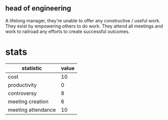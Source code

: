 ## head of engineering

A lifelong manager, they're unable to offer any constructive / useful work. They exist by empowering others to do work. They attend all meetings and work to railroad any efforts to create successful outcomes. 

# stats

|statistic|value  |
|--|--|
|cost|10|
|productivity|0|
|controversy|8|
|meeting creation|6|
|meeting attendance|10|